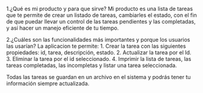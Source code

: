 1.¿Qué es mi producto y para que sirve?
Mi producto es una lista de tareas que te permite de crear un listado de tareas, cambiarles el estado, con el fin de que puedar llevar un control
de las tareas pendientes y las completadas, y así hacer un manejo eficiente de tu tiempo.

2.¿Cuáles son las funcionalidades más importantes y porque los usuarios las usarían?
La aplicacion te permite:
    1. Crear la tarea con las siguientes propiedades: id, tarea, descripción, estado.
    2. Actualizar la tarea por el Id.
    3. Eliminar la tarea por el id seleccionado.
    4. Imprimir la lista de tareas, las tareas completadas, las incompletas y listar una tarea seleccionada.

Todas las tareas se guardan en un archivo en el sistema y podrás tener tu información siempre actualizada.
